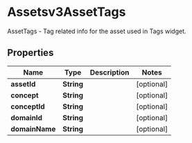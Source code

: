 

# Assetsv3AssetTags

AssetTags - Tag related info for the asset used in Tags widget.

## Properties

| Name | Type | Description | Notes |
|------------ | ------------- | ------------- | -------------|
|**assetId** | **String** |  |  [optional] |
|**concept** | **String** |  |  [optional] |
|**conceptId** | **String** |  |  [optional] |
|**domainId** | **String** |  |  [optional] |
|**domainName** | **String** |  |  [optional] |



